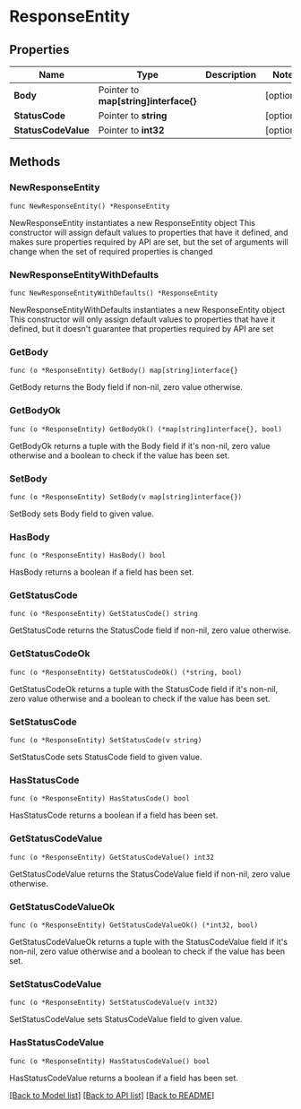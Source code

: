 # ResponseEntity

## Properties

Name | Type | Description | Notes
------------ | ------------- | ------------- | -------------
**Body** | Pointer to **map[string]interface{}** |  | [optional] 
**StatusCode** | Pointer to **string** |  | [optional] 
**StatusCodeValue** | Pointer to **int32** |  | [optional] 

## Methods

### NewResponseEntity

`func NewResponseEntity() *ResponseEntity`

NewResponseEntity instantiates a new ResponseEntity object
This constructor will assign default values to properties that have it defined,
and makes sure properties required by API are set, but the set of arguments
will change when the set of required properties is changed

### NewResponseEntityWithDefaults

`func NewResponseEntityWithDefaults() *ResponseEntity`

NewResponseEntityWithDefaults instantiates a new ResponseEntity object
This constructor will only assign default values to properties that have it defined,
but it doesn't guarantee that properties required by API are set

### GetBody

`func (o *ResponseEntity) GetBody() map[string]interface{}`

GetBody returns the Body field if non-nil, zero value otherwise.

### GetBodyOk

`func (o *ResponseEntity) GetBodyOk() (*map[string]interface{}, bool)`

GetBodyOk returns a tuple with the Body field if it's non-nil, zero value otherwise
and a boolean to check if the value has been set.

### SetBody

`func (o *ResponseEntity) SetBody(v map[string]interface{})`

SetBody sets Body field to given value.

### HasBody

`func (o *ResponseEntity) HasBody() bool`

HasBody returns a boolean if a field has been set.

### GetStatusCode

`func (o *ResponseEntity) GetStatusCode() string`

GetStatusCode returns the StatusCode field if non-nil, zero value otherwise.

### GetStatusCodeOk

`func (o *ResponseEntity) GetStatusCodeOk() (*string, bool)`

GetStatusCodeOk returns a tuple with the StatusCode field if it's non-nil, zero value otherwise
and a boolean to check if the value has been set.

### SetStatusCode

`func (o *ResponseEntity) SetStatusCode(v string)`

SetStatusCode sets StatusCode field to given value.

### HasStatusCode

`func (o *ResponseEntity) HasStatusCode() bool`

HasStatusCode returns a boolean if a field has been set.

### GetStatusCodeValue

`func (o *ResponseEntity) GetStatusCodeValue() int32`

GetStatusCodeValue returns the StatusCodeValue field if non-nil, zero value otherwise.

### GetStatusCodeValueOk

`func (o *ResponseEntity) GetStatusCodeValueOk() (*int32, bool)`

GetStatusCodeValueOk returns a tuple with the StatusCodeValue field if it's non-nil, zero value otherwise
and a boolean to check if the value has been set.

### SetStatusCodeValue

`func (o *ResponseEntity) SetStatusCodeValue(v int32)`

SetStatusCodeValue sets StatusCodeValue field to given value.

### HasStatusCodeValue

`func (o *ResponseEntity) HasStatusCodeValue() bool`

HasStatusCodeValue returns a boolean if a field has been set.


[[Back to Model list]](../README.md#documentation-for-models) [[Back to API list]](../README.md#documentation-for-api-endpoints) [[Back to README]](../README.md)


